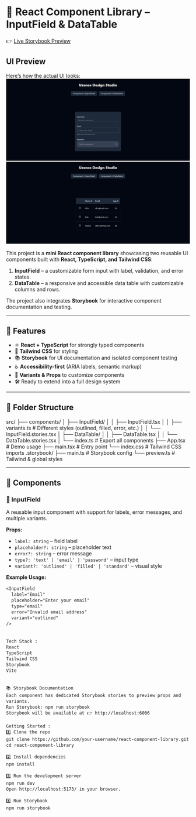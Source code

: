 # 📘 React Component Library – InputField & DataTable
👉 [Live Storybook Preview](https://uzence-design-studio-assignment-reg.vercel.app/)

## UI Preview
Here’s how the actual UI looks:
![UI Screenshot](/public/InputField.png)
![UI Screenshot](/public/DataTable.png)

This project is a **mini React component library** showcasing two reusable UI components built with **React, TypeScript, and Tailwind CSS**:

1. **InputField** – a customizable form input with label, validation, and error states.  
2. **DataTable** – a responsive and accessible data table with customizable columns and rows.  

The project also integrates **Storybook** for interactive component documentation and testing.

---

## 🚀 Features
- ⚛️ **React + TypeScript** for strongly typed components
- 🎨 **Tailwind CSS** for styling
- 📚 **Storybook** for UI documentation and isolated component testing
- ♿ **Accessibility-first** (ARIA labels, semantic markup)
- 🧩 **Variants & Props** to customize components
- 🛠️ Ready to extend into a full design system

---

## 📂 Folder Structure
src/
├── components/
│ ├── InputField/
│ │ ├── InputField.tsx
│ │ ├── variants.ts # Different styles (outlined, filled, error, etc.)
│ │ └── InputField.stories.tsx
│ ├── DataTable/
│ │ ├── DataTable.tsx
│ │ └── DataTable.stories.tsx
│ └── index.ts # Export all components
├── App.tsx # Demo usage
├── main.tsx # Entry point
└── index.css # Tailwind CSS imports
.storybook/
├── main.ts # Storybook config
└── preview.ts # Tailwind & global styles


---

## 🧩 Components

### 🔹 InputField
A reusable input component with support for labels, error messages, and multiple variants.

**Props:**
- `label: string` – field label  
- `placeholder?: string` – placeholder text  
- `error?: string` – error message  
- `type?: 'text' | 'email' | 'password'` – input type  
- `variant?: 'outlined' | 'filled' | 'standard'` – visual style  

**Example Usage:**
```tsx
<InputField 
  label="Email" 
  placeholder="Enter your email" 
  type="email" 
  error="Invalid email address" 
  variant="outlined"
/>


Tech Stack : 
React
TypeScript
Tailwind CSS
Storybook
Vite


📚 Storybook Documentation
Each component has dedicated Storybook stories to preview props and variants.
Run Storybook: npm run storybook
Storybook will be available at 👉 http://localhost:6006

Getting Started :
1️⃣ Clone the repo
git clone https://github.com/your-username/react-component-library.git
cd react-component-library

2️⃣ Install dependencies
npm install

3️⃣ Run the development server
npm run dev
Open http://localhost:5173/ in your browser.

4️⃣ Run Storybook
npm run storybook


